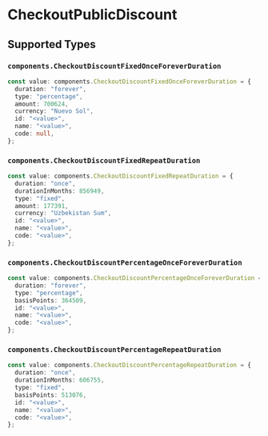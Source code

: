 # CheckoutPublicDiscount


## Supported Types

### `components.CheckoutDiscountFixedOnceForeverDuration`

```typescript
const value: components.CheckoutDiscountFixedOnceForeverDuration = {
  duration: "forever",
  type: "percentage",
  amount: 700624,
  currency: "Nuevo Sol",
  id: "<value>",
  name: "<value>",
  code: null,
};
```

### `components.CheckoutDiscountFixedRepeatDuration`

```typescript
const value: components.CheckoutDiscountFixedRepeatDuration = {
  duration: "once",
  durationInMonths: 856949,
  type: "fixed",
  amount: 177391,
  currency: "Uzbekistan Sum",
  id: "<value>",
  name: "<value>",
  code: "<value>",
};
```

### `components.CheckoutDiscountPercentageOnceForeverDuration`

```typescript
const value: components.CheckoutDiscountPercentageOnceForeverDuration = {
  duration: "forever",
  type: "percentage",
  basisPoints: 364509,
  id: "<value>",
  name: "<value>",
  code: "<value>",
};
```

### `components.CheckoutDiscountPercentageRepeatDuration`

```typescript
const value: components.CheckoutDiscountPercentageRepeatDuration = {
  duration: "once",
  durationInMonths: 606755,
  type: "fixed",
  basisPoints: 513076,
  id: "<value>",
  name: "<value>",
  code: "<value>",
};
```

